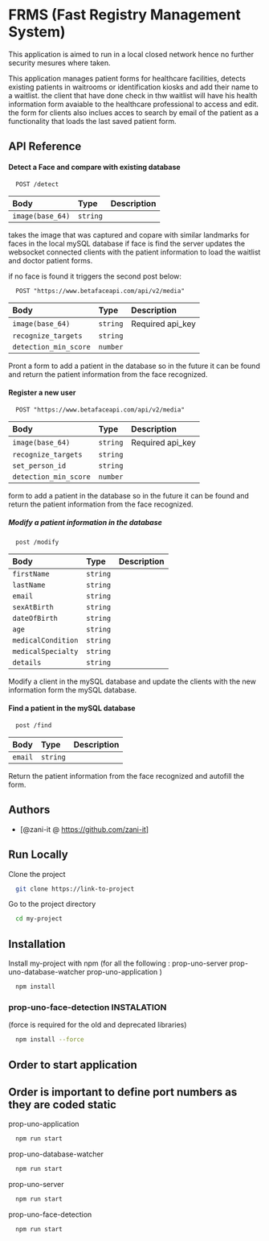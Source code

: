 
# FRMS (Fast Registry Management System)

This application is aimed to run in a local closed network hence no further security mesures where taken.

This application manages patient forms for healthcare facilities, detects existing patients in waitrooms or identification kiosks and add their name to a waitlist.
the client that have done check in thw waitlist will have his health information form avaiable to the healthcare professional to access and edit. the form for clients also inclues acces to search by email of the patient as a functionality that loads the last saved patient form.



## API Reference

#### Detect a Face and compare with existing database

```http
  POST /detect
```

| Body | Type     | Description                |
| :-------- | :------- | :------------------------- |
| `image(base_64)` | `string` |

takes the image that was captured and copare with similar landmarks for faces in the local mySQL database if face is find the server updates the websocket connected clients with the patient information to load the waitlist and doctor patient forms.

 if no face is found it triggers the second post below:

```http
  POST "https://www.betafaceapi.com/api/v2/media"
```
| Body | Type     | Description                |
| :-------- | :------- | :------------------------- |
| `image(base_64)` | `string` | Required api_key    |
`recognize_targets` | `string`  |
`detection_min_score` | `number` |


Pront a form to add a patient in the database so in the future it can be found and return the patient information from the face recognized.

#### Register a new user

```http
  POST "https://www.betafaceapi.com/api/v2/media"
```

  | Body | Type     | Description                |
| :-------- | :------- | :------------------------- |
| `image(base_64)` | `string` | Required api_key    |
|`recognize_targets` | `string`  |
|`set_person_id` | `string` |
|`detection_min_score` | `number` |

form to add a patient in the database so in the future it can be found and return the patient information from the face recognized.

##### Modify a patient information in the database

```http
  post /modify
```

| Body | Type     | Description                       |
| :-------- | :------- | :-------------------------------- |
| `firstName` | `string` 
| `lastName` | `string` 
| `email` | `string` 
| `sexAtBirth` | `string` 
| `dateOfBirth` | `string` 
| `age` | `string` 
| `medicalCondition` | `string` 
| `medicalSpecialty` | `string` 
| `details` | `string` | 

Modify a client in the mySQL database and update the clients with the new information form the mySQL database.

#### Find a patient in the mySQL database

```http
  post /find
```

| Body | Type     | Description                       |
| :-------- | :------- | :-------------------------------- |
| `email` | `string` 

Return the patient information from the face recognized and autofill the form.




## Authors

- [@zani-it @ https://github.com/zani-it]


## Run Locally

Clone the project

```bash
  git clone https://link-to-project
```

Go to the project directory

```bash
  cd my-project
```


## Installation

Install my-project with npm 
(for all the following :
prop-uno-server
prop-uno-database-watcher
prop-uno-application
)

```bash
  npm install
```

### prop-uno-face-detection INSTALATION
(force is required for the old and deprecated libraries)

```bash
  npm install --force 
```

## Order to start application

## Order is important to define port numbers as they are coded static

prop-uno-application
```bash
  npm run start
```
prop-uno-database-watcher
```bash
  npm run start
```

prop-uno-server
```bash
  npm run start
```

prop-uno-face-detection
```bash
  npm run start
```


